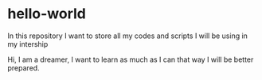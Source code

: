 # hello-world
In this repository I want to store all my codes and scripts I will be using in my intership 

Hi, I am a dreamer, I want to learn as much as I can that way I will be better prepared. 
